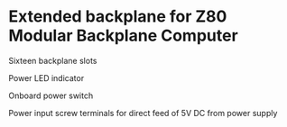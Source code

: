 # Extended backplane for Z80 Modular Backplane Computer

Sixteen backplane slots

Power LED indicator

Onboard power switch

Power input screw terminals for direct feed of 5V DC from power supply
